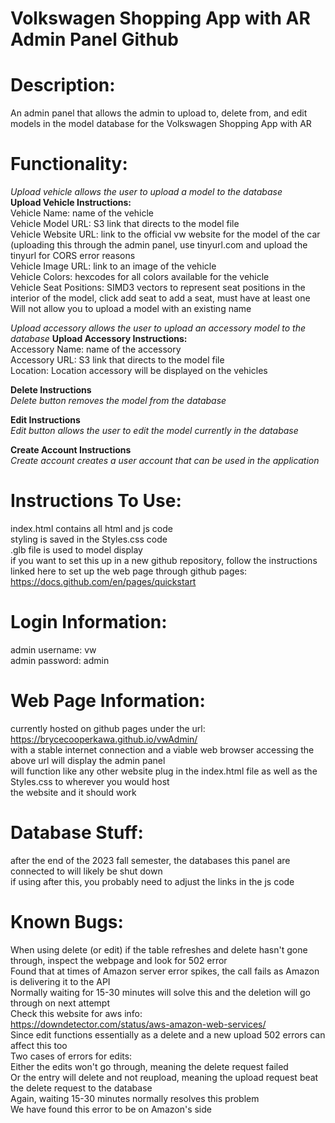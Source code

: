 # Volkswagen Shopping App with AR Admin Panel Github

# Description:
An admin panel that allows the admin to upload to, delete from, and edit models in the model database for the Volkswagen Shopping App with AR

# Functionality:
*Upload vehicle allows the user to upload a model to the database*  
**Upload Vehicle Instructions:**  
Vehicle Name: name of the vehicle  
Vehicle Model URL: S3 link that directs to the model file  
Vehicle Website URL: link to the official vw website for the model of the car (uploading this through the admin panel, use tinyurl.com and upload the tinyurl for CORS error reasons  
Vehicle Image URL: link to an image of the vehicle  
Vehicle Colors: hexcodes for all colors available for the vehicle  
Vehicle Seat Positions: SIMD3 vectors to represent seat positions in the interior of the model, click add seat to add a seat, must have at least one  
Will not allow you to upload a model with an existing name  

*Upload accessory allows the user to upload an accessory model to the database*
**Upload Accessory Instructions:**  
Accessory Name: name of the accessory  
Accessory URL: S3 link that directs to the model file  
Location: Location accessory will be displayed on the vehicles  

**Delete Instructions**  
*Delete button removes the model from the database*  

**Edit Instructions**  
*Edit button allows the user to edit the model currently in the database*   

**Create Account Instructions**  
*Create account creates a user account that can be used in the application*  

# Instructions To Use:
index.html contains all html and js code  
styling is saved in the Styles.css code  
.glb file is used to model display  
if you want to set this up in a new github repository, follow the instructions linked here to set up the web page through github pages:  
https://docs.github.com/en/pages/quickstart  

# Login Information:
admin username: vw  
admin password: admin

# Web Page Information:
currently hosted on github pages under the url:  
https://brycecooperkawa.github.io/vwAdmin/  
with a stable internet connection and a viable web browser accessing the above url will display the admin panel  
will function like any other website plug in the index.html file as well as the Styles.css to wherever you would host  
the website and it should work

# Database Stuff:
after the end of the 2023 fall semester, the databases this panel are connected to will likely be shut down  
if using after this, you probably need to adjust the links in the js code

# Known Bugs:
When using delete (or edit) if the table refreshes and delete hasn't gone through, inspect the webpage and look for 502 error  
Found that at times of Amazon server error spikes, the call fails as Amazon is delivering it to the API  
Normally waiting for 15-30 minutes will solve this and the deletion will go through on next attempt   
Check this website for aws info:  
https://downdetector.com/status/aws-amazon-web-services/  
Since edit functions essentially as a delete and a new upload 502 errors can affect this too  
Two cases of errors for edits:  
Either the edits won't go through, meaning the delete request failed  
Or the entry will delete and not reupload, meaning the upload request beat the delete request to the database  
Again, waiting 15-30 minutes normally resolves this problem  
We have found this error to be on Amazon's side  
